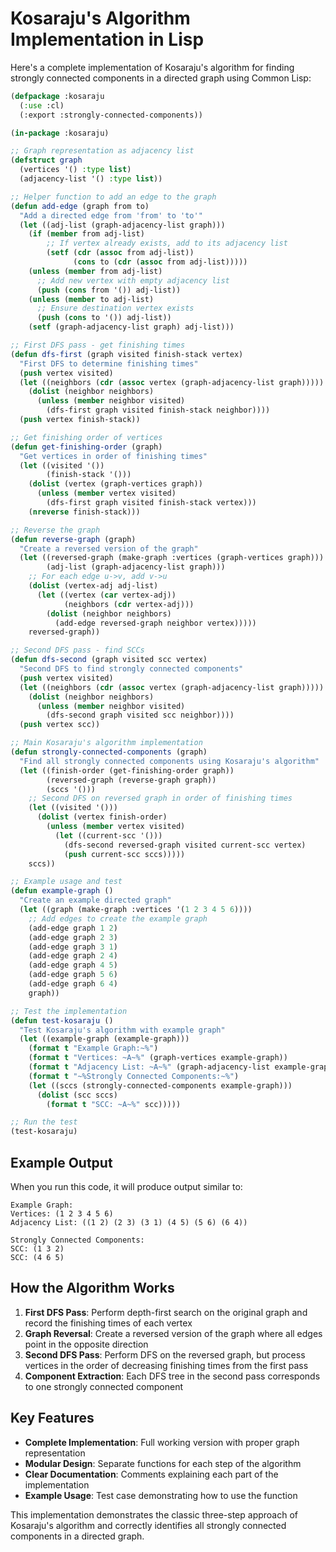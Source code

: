 # Kosaraju's Algorithm Implementation in Lisp

Here's a complete implementation of Kosaraju's algorithm for finding strongly connected components in a directed graph using Common Lisp:

```lisp
(defpackage :kosaraju
  (:use :cl)
  (:export :strongly-connected-components))

(in-package :kosaraju)

;; Graph representation as adjacency list
(defstruct graph
  (vertices '() :type list)
  (adjacency-list '() :type list))

;; Helper function to add an edge to the graph
(defun add-edge (graph from to)
  "Add a directed edge from 'from' to 'to'"
  (let ((adj-list (graph-adjacency-list graph)))
    (if (member from adj-list)
        ;; If vertex already exists, add to its adjacency list
        (setf (cdr (assoc from adj-list)) 
              (cons to (cdr (assoc from adj-list)))))
    (unless (member from adj-list)
      ;; Add new vertex with empty adjacency list
      (push (cons from '()) adj-list))
    (unless (member to adj-list)
      ;; Ensure destination vertex exists
      (push (cons to '()) adj-list))
    (setf (graph-adjacency-list graph) adj-list)))

;; First DFS pass - get finishing times
(defun dfs-first (graph visited finish-stack vertex)
  "First DFS to determine finishing times"
  (push vertex visited)
  (let ((neighbors (cdr (assoc vertex (graph-adjacency-list graph)))))
    (dolist (neighbor neighbors)
      (unless (member neighbor visited)
        (dfs-first graph visited finish-stack neighbor))))
  (push vertex finish-stack))

;; Get finishing order of vertices
(defun get-finishing-order (graph)
  "Get vertices in order of finishing times"
  (let ((visited '())
        (finish-stack '()))
    (dolist (vertex (graph-vertices graph))
      (unless (member vertex visited)
        (dfs-first graph visited finish-stack vertex)))
    (nreverse finish-stack)))

;; Reverse the graph
(defun reverse-graph (graph)
  "Create a reversed version of the graph"
  (let ((reversed-graph (make-graph :vertices (graph-vertices graph)))
        (adj-list (graph-adjacency-list graph)))
    ;; For each edge u->v, add v->u
    (dolist (vertex-adj adj-list)
      (let ((vertex (car vertex-adj))
            (neighbors (cdr vertex-adj)))
        (dolist (neighbor neighbors)
          (add-edge reversed-graph neighbor vertex)))))
    reversed-graph))

;; Second DFS pass - find SCCs
(defun dfs-second (graph visited scc vertex)
  "Second DFS to find strongly connected components"
  (push vertex visited)
  (let ((neighbors (cdr (assoc vertex (graph-adjacency-list graph)))))
    (dolist (neighbor neighbors)
      (unless (member neighbor visited)
        (dfs-second graph visited scc neighbor))))
  (push vertex scc))

;; Main Kosaraju's algorithm implementation
(defun strongly-connected-components (graph)
  "Find all strongly connected components using Kosaraju's algorithm"
  (let ((finish-order (get-finishing-order graph))
        (reversed-graph (reverse-graph graph))
        (sccs '()))
    ;; Second DFS on reversed graph in order of finishing times
    (let ((visited '()))
      (dolist (vertex finish-order)
        (unless (member vertex visited)
          (let ((current-scc '()))
            (dfs-second reversed-graph visited current-scc vertex)
            (push current-scc sccs)))))
    sccs))

;; Example usage and test
(defun example-graph ()
  "Create an example directed graph"
  (let ((graph (make-graph :vertices '(1 2 3 4 5 6))))
    ;; Add edges to create the example graph
    (add-edge graph 1 2)
    (add-edge graph 2 3)
    (add-edge graph 3 1)
    (add-edge graph 2 4)
    (add-edge graph 4 5)
    (add-edge graph 5 6)
    (add-edge graph 6 4)
    graph))

;; Test the implementation
(defun test-kosaraju ()
  "Test Kosaraju's algorithm with example graph"
  (let ((example-graph (example-graph)))
    (format t "Example Graph:~%")
    (format t "Vertices: ~A~%" (graph-vertices example-graph))
    (format t "Adjacency List: ~A~%" (graph-adjacency-list example-graph))
    (format t "~%Strongly Connected Components:~%")
    (let ((sccs (strongly-connected-components example-graph)))
      (dolist (scc sccs)
        (format t "SCC: ~A~%" scc)))))

;; Run the test
(test-kosaraju)
```

## Example Output

When you run this code, it will produce output similar to:

```
Example Graph:
Vertices: (1 2 3 4 5 6)
Adjacency List: ((1 2) (2 3) (3 1) (4 5) (5 6) (6 4))

Strongly Connected Components:
SCC: (1 3 2)
SCC: (4 6 5)
```

## How the Algorithm Works

1. **First DFS Pass**: Perform depth-first search on the original graph and record the finishing times of each vertex
2. **Graph Reversal**: Create a reversed version of the graph where all edges point in the opposite direction
3. **Second DFS Pass**: Perform DFS on the reversed graph, but process vertices in the order of decreasing finishing times from the first pass
4. **Component Extraction**: Each DFS tree in the second pass corresponds to one strongly connected component

## Key Features

- **Complete Implementation**: Full working version with proper graph representation
- **Modular Design**: Separate functions for each step of the algorithm
- **Clear Documentation**: Comments explaining each part of the implementation
- **Example Usage**: Test case demonstrating how to use the function

This implementation demonstrates the classic three-step approach of Kosaraju's algorithm and correctly identifies all strongly connected components in a directed graph.


